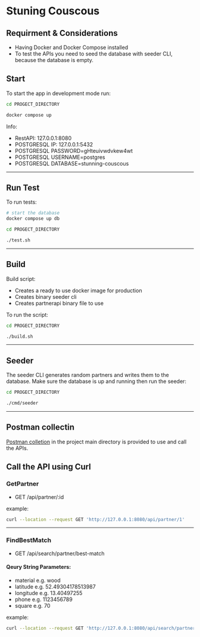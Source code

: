 # Stuning Couscous

## Requirment & Considerations

- Having Docker and Docker Compose installed
- To test the APIs you need to seed the database with seeder CLI, because the database is empty.

## Start

To start the app in development mode run:

```sh
cd PROGECT_DIRECTORY
```

```sh
docker compose up
```

Info:

- RestAPI: 127.0.0.1:8080
- POSTGRESQL IP: 127.0.0.1:5432
- POSTGRESQL PASSWORD=gHteuivwdvkew4wt
- POSTGRESQL USERNAME=postgres
- POSTGRESQL DATABASE=stunning-couscous

---

## Run Test

To run tests:

```sh
# start the database
docker compose up db
```

```sh
cd PROGECT_DIRECTORY
```

```sh
./test.sh
```

---

## Build

Build script:

- Creates a ready to use docker image for production
- Creates binary seeder cli
- Creates partnerapi binary file to use

To run the script:

```sh
cd PROGECT_DIRECTORY

```

```sh
./build.sh
```

---

## Seeder

The seeder CLI generates random partners and writes them to the database.
Make sure the database is up and running then run the seeder:

```sh
cd PROGECT_DIRECTORY
```

```sh
./cmd/seeder
```

---

## Postman collectin

[Postman colletion](https://github.com/pysf/stunning-couscous/blob/9de451c63117db38f7199fcbbb82df765881b2f8/stunning-couscous.postman_collection.json) in the project main directory is provided to use and call the APIs.

## Call the API using Curl

### GetPartner

- GET /api/partner/:id

example:

```sh
curl --location --request GET 'http://127.0.0.1:8080/api/partner/1'

```

---

### FindBestMatch

- GET /api/search/partner/best-match

#### Qeury String Parameters:

- material e.g. wood
- latitude e.g. 52.49304178513987
- longitude e.g. 13.40497255
- phone e.g. 1123456789
- square e.g. 70

example:

```sh
curl --location --request GET 'http://127.0.0.1:8080/api/search/partner/best-match?material=carpet&latitude=52.49304178513987&longitude=13.40497255&phone=1123456789&square=70'
```
